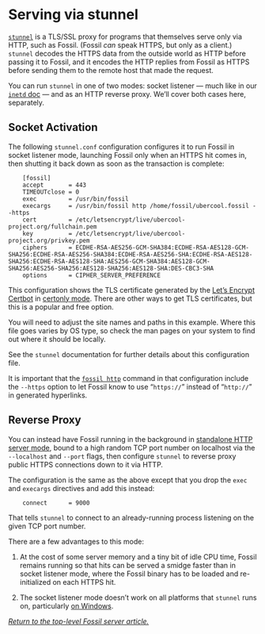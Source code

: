 # Serving via stunnel

[`stunnel`](https://www.stunnel.org/) is a TLS/SSL proxy for programs
that themselves serve only via HTTP, such as Fossil. (Fossil *can* speak
HTTPS, but only as a client.) `stunnel` decodes the HTTPS data from the
outside world as HTTP before passing it to Fossil, and it encodes the
HTTP replies from Fossil as HTTPS before sending them to the remote host
that made the request.

You can run `stunnel` in one of two modes: socket listener — much like
in our [`inetd` doc](./inetd.md) — and as an HTTP reverse proxy. We’ll
cover both cases here, separately.


## <a id="sa"></a>Socket Activation

The following `stunnel.conf` configuration configures it to run Fossil
in socket listener mode, launching Fossil only when an HTTPS hit comes
in, then shutting it back down as soon as the transaction is complete:

```dosini
    [fossil]
    accept       = 443
    TIMEOUTclose = 0
    exec         = /usr/bin/fossil
    execargs     = /usr/bin/fossil http /home/fossil/ubercool.fossil --https
    cert         = /etc/letsencrypt/live/ubercool-project.org/fullchain.pem
    key          = /etc/letsencrypt/live/ubercool-project.org/privkey.pem
    ciphers      = ECDHE-RSA-AES256-GCM-SHA384:ECDHE-RSA-AES128-GCM-SHA256:ECDHE-RSA-AES256-SHA384:ECDHE-RSA-AES256-SHA:ECDHE-RSA-AES128-SHA256:ECDHE-RSA-AES128-SHA:AES256-GCM-SHA384:AES128-GCM-SHA256:AES256-SHA256:AES128-SHA256:AES128-SHA:DES-CBC3-SHA
    options      = CIPHER_SERVER_PREFERENCE
```

This configuration shows the TLS certificate generated by the [Let’s
Encrypt](https://letsencrypt.org) [Certbot](https://certbot.eff.org) in
[certonly mode](https://certbot.eff.org/lets-encrypt/debianbuster-other).
There are other ways to get TLS certificates, but this is a popular and
free option.

You will need to adjust the site names and paths in this example. Where
this file goes varies by OS type, so check the man pages on your system
to find out where it should be locally.

See the `stunnel` documentation for further details about this
configuration file.

It is important that the [`fossil http`](/help/http) command in that
configuration include the `--https` option to let Fossil know to use
“`https://`” instead of “`http://`” in generated hyperlinks.



## <a id="proxy"></a>Reverse Proxy

You can instead have Fossil running in the background in [standalone
HTTP server mode](./none.md), bound to a high random TCP port number on
localhost via the `--localhost` and `--port` flags, then configure
`stunnel` to reverse proxy public HTTPS connections down to it via HTTP.

The configuration is the same as the above except that you drop the
`exec` and `execargs` directives and add this instead:

```dosini
    connect      = 9000
```

That tells `stunnel` to connect to an already-running process listening
on the given TCP port number.

There are a few advantages to this mode:

1.  At the cost of some server memory and a tiny bit of idle CPU time,
    Fossil remains running so that hits can be served a smidge faster
    than in socket listener mode, where the Fossil binary has to be
    loaded and re-initialized on each HTTPS hit.

2.  The socket listener mode doesn’t work on all platforms that
    `stunnel` runs on, particularly [on Windows](../windows/stunnel.md).

*[Return to the top-level Fossil server article.](../)*

<div style="height:50em" id="this-space-intentionally-left-blank"></div>
